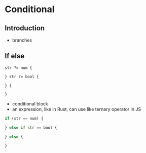 # Conditional



## Introduction

- branches



## If else

```
str ?= num {

} str ?= bool {

} {

}
```

- conditional block
- an expression, like in Rust, can use like ternary operator in JS

```js
if (str == num) {

} else if str == bool {

} else {

}
```